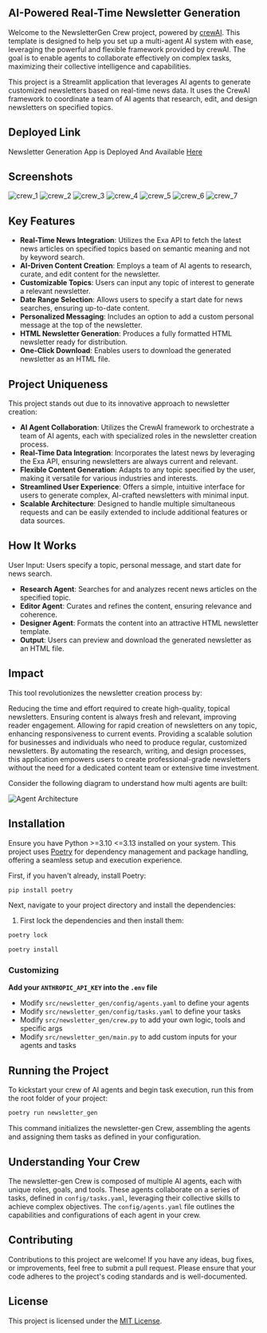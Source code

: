 ## AI-Powered Real-Time Newsletter Generation

Welcome to the NewsletterGen Crew project, powered by [crewAI](https://crewai.com). This template is designed to help you set up a multi-agent AI system with ease, leveraging the powerful and flexible framework provided by crewAI. The goal is to enable agents to collaborate effectively on complex tasks, maximizing their collective intelligence and capabilities.

This project is a Streamlit application that leverages AI agents to generate customized newsletters based on real-time news data. It uses the CrewAI framework to coordinate a team of AI agents that research, edit, and design newsletters on specified topics.

## Deployed Link

Newsletter Generation App is Deployed And Available [Here](https://realtimenewslettergeneration.streamlit.app/)


## Screenshots

![crew_1](https://github.com/Parthiban-R-3997/Chat_With_Multiple_SQL_Databases/assets/26496805/187984bf-a3fc-49cd-9b20-841629baaa12)
![crew_2](https://github.com/Parthiban-R-3997/Chat_With_Multiple_SQL_Databases/assets/26496805/5419b9d9-2558-49e0-a4c4-e95eaab78b0f)
![crew_3](https://github.com/Parthiban-R-3997/Chat_With_Multiple_SQL_Databases/assets/26496805/05aabb8b-2f64-4caa-a174-0a8dd7f1ab69)
![crew_4](https://github.com/Parthiban-R-3997/Chat_With_Multiple_SQL_Databases/assets/26496805/b550c8fe-518a-48ef-9d3b-0cbd998df00a)
![crew_5](https://github.com/Parthiban-R-3997/Chat_With_Multiple_SQL_Databases/assets/26496805/fd342956-f0cf-490c-8090-0727f877c77a)
![crew_6](https://github.com/Parthiban-R-3997/Chat_With_Multiple_SQL_Databases/assets/26496805/edcde6df-03fe-4928-8ebb-2d7a806aa592)
![crew_7](https://github.com/Parthiban-R-3997/Chat_With_Multiple_SQL_Databases/assets/26496805/ea7e67c4-d69c-4075-b2c9-49e1f2d7b69b)


## Key Features
- **Real-Time News Integration**: Utilizes the Exa API to fetch the latest news articles on specified topics based on semantic meaning and not by keyword search.
- **AI-Driven Content Creation**: Employs a team of AI agents to research, curate, and edit content for the newsletter.
- **Customizable Topics**: Users can input any topic of interest to generate a relevant newsletter.
- **Date Range Selection**: Allows users to specify a start date for news searches, ensuring up-to-date content.
- **Personalized Messaging**: Includes an option to add a custom personal message at the top of the newsletter.
- **HTML Newsletter Generation**: Produces a fully formatted HTML newsletter ready for distribution.
- **One-Click Download**: Enables users to download the generated newsletter as an HTML file.


## Project Uniqueness
This project stands out due to its innovative approach to newsletter creation:

- **AI Agent Collaboration**: Utilizes the CrewAI framework to orchestrate a team of AI agents, each with specialized roles in the newsletter creation process.
- **Real-Time Data Integration**: Incorporates the latest news by leveraging the Exa API, ensuring newsletters are always current and relevant.
- **Flexible Content Generation**: Adapts to any topic specified by the user, making it versatile for various industries and interests.
- **Streamlined User Experience**: Offers a simple, intuitive interface for users to generate complex, AI-crafted newsletters with minimal input.
- **Scalable Architecture**: Designed to handle multiple simultaneous requests and can be easily extended to include additional features or data sources.


## How It Works
User Input: Users specify a topic, personal message, and start date for news search.

- **Research Agent**: Searches for and analyzes recent news articles on the specified topic.
- **Editor Agent**: Curates and refines the content, ensuring relevance and coherence.
- **Designer Agent**: Formats the content into an attractive HTML newsletter template.
- **Output**: Users can preview and download the generated newsletter as an HTML file.


## Impact
This tool revolutionizes the newsletter creation process by:

Reducing the time and effort required to create high-quality, topical newsletters.
Ensuring content is always fresh and relevant, improving reader engagement.
Allowing for rapid creation of newsletters on any topic, enhancing responsiveness to current events.
Providing a scalable solution for businesses and individuals who need to produce regular, customized newsletters.
By automating the research, writing, and design processes, this application empowers users to create professional-grade newsletters without the need for a dedicated content team or extensive time investment.


Consider the following diagram to understand how multi agents are built:

![Agent Architecture](https://github.com/Parthiban-R-3997/Chat_With_Multiple_SQL_Databases/assets/26496805/21e0998b-4d39-4ac2-b47b-cc332bdbca2d)


## Installation

Ensure you have Python >=3.10 <=3.13 installed on your system. This project uses [Poetry](https://python-poetry.org/) for dependency management and package handling, offering a seamless setup and execution experience.

First, if you haven't already, install Poetry:

```bash
pip install poetry
```

Next, navigate to your project directory and install the dependencies:

1. First lock the dependencies and then install them:
```bash
poetry lock
```
```bash
poetry install
```
### Customizing

**Add your  `ANTHROPIC_API_KEY` into the `.env` file**

- Modify `src/newsletter_gen/config/agents.yaml` to define your agents
- Modify `src/newsletter_gen/config/tasks.yaml` to define your tasks
- Modify `src/newsletter_gen/crew.py` to add your own logic, tools and specific args
- Modify `src/newsletter_gen/main.py` to add custom inputs for your agents and tasks

## Running the Project

To kickstart your crew of AI agents and begin task execution, run this from the root folder of your project:

```bash
poetry run newsletter_gen
```

This command initializes the newsletter-gen Crew, assembling the agents and assigning them tasks as defined in your configuration.


## Understanding Your Crew

The newsletter-gen Crew is composed of multiple AI agents, each with unique roles, goals, and tools. These agents collaborate on a series of tasks, defined in `config/tasks.yaml`, leveraging their collective skills to achieve complex objectives. The `config/agents.yaml` file outlines the capabilities and configurations of each agent in your crew.


## Contributing

Contributions to this project are welcome! If you have any ideas, bug fixes, or improvements, feel free to submit a pull request. Please ensure that your code adheres to the project's coding standards and is well-documented.

## License

This project is licensed under the [MIT License](LICENSE).
